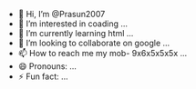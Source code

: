 - 👋 Hi, I’m @Prasun2007
- 👀 I’m interested in coading ...
- 🌱 I’m currently learning html ...
- 💞️ I’m looking to collaborate on google ...
- 📫 How to reach me my mob- 9x6x5x5x5x ...
- 😄 Pronouns: ...
- ⚡ Fun fact: ...

<!---
Prasun2007/Prasun2007 is a ✨ special ✨ repository because its `README.md` (this file) appears on your GitHub profile.
You can click the Preview link to take a look at your changes.
--->

